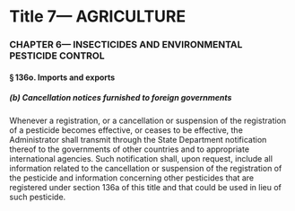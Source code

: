 
# Title 7— AGRICULTURE
### CHAPTER 6— INSECTICIDES AND ENVIRONMENTAL PESTICIDE CONTROL
#### § 136o. Imports and exports
##### (b) Cancellation notices furnished to foreign governments

Whenever a registration, or a cancellation or suspension of the registration of a pesticide becomes effective, or ceases to be effective, the Administrator shall transmit through the State Department notification thereof to the governments of other countries and to appropriate international agencies. Such notification shall, upon request, include all information related to the cancellation or suspension of the registration of the pesticide and information concerning other pesticides that are registered under section 136a of this title and that could be used in lieu of such pesticide.
